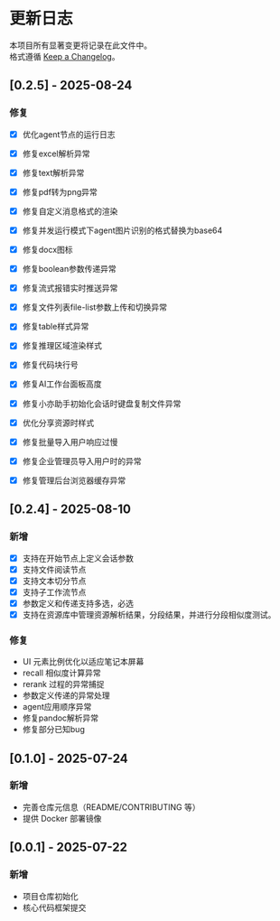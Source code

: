 # 更新日志

本项目所有显著变更将记录在此文件中。  
格式遵循 [Keep a Changelog](https://keepachangelog.com/zh-CN/1.0.0/)。


## [0.2.5] - 2025-08-24
### 修复
- [x] 优化agent节点的运行日志
- [x] 修复excel解析异常
- [x] 修复text解析异常
- [x] 修复pdf转为png异常
- [x] 修复自定义消息格式的渲染
- [x] 修复并发运行模式下agent图片识别的格式替换为base64
- [x] 修复docx图标
- [x] 修复boolean参数传递异常
- [x] 修复流式报错实时推送异常
- [x] 修复文件列表file-list参数上传和切换异常
- [x] 修复table样式异常
- [x] 修复推理区域渲染样式
- [x] 修复代码块行号
- [x] 修复AI工作台面板高度
- [x] 修复小亦助手初始化会话时键盘复制文件异常
- [x] 优化分享资源时样式
- [x] 修复批量导入用户响应过慢
- [x] 修复企业管理员导入用户时的异常
- [x] 修复管理后台浏览器缓存异常


## [0.2.4] - 2025-08-10
### 新增
- [x] 支持在开始节点上定义会话参数
- [x] 支持文件阅读节点
- [x] 支持文本切分节点
- [x] 支持子工作流节点
- [x] 参数定义和传递支持多选，必选
- [x] 支持在资源库中管理资源解析结果，分段结果，并进行分段相似度测试。

### 修复
- UI 元素比例优化以适应笔记本屏幕
- recall 相似度计算异常
- rerank 过程的异常捕捉
- 参数定义传递的异常处理
- agent应用顺序异常
- 修复pandoc解析异常
- 修复部分已知bug



## [0.1.0] - 2025-07-24
### 新增
- 完善仓库元信息（README/CONTRIBUTING 等）
- 提供 Docker 部署镜像

## [0.0.1] - 2025-07-22
### 新增
- 项目仓库初始化
- 核心代码框架提交